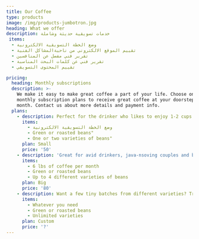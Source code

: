 ```yaml
---
title: Our Coffee
type: products
image: /img/products-jumbotron.jpg
heading: What we offer
description: خدمات تسويقية حديثة وشاملة
 items:
  - وضع الخطة التسويقية الالكترونية 
  - تقييم الموقع الالكتروني من ناحيةالمشاكل الفنية 
  - تقرير فني مفصل عن المنافسين  
  - تقرير فني عن كلمات البحث المناسبة 
  - تقييم المحتوى التسويقي 

pricing:
  heading: Monthly subscriptions
  description: >-
    We make it easy to make great coffee a part of your life. Choose one of our
    monthly subscription plans to receive great coffee at your doorstep each
    month. Contact us about more details and payment info.
  plans:
    - description: Perfect for the drinker who likes to enjoy 1-2 cups per day.
      items:
        - وضع الخطة التسويقية الالكترونية 
        - Green or roasted beans"
        - One or two varieties of beans"
      plan: Small
      price: '50'
    - description: 'Great for avid drinkers, java-nsoving couples and bigger crowds'
      items:
        - 6 lbs of coffee per month
        - Green or roasted beans
        - Up to 4 different varieties of beans
      plan: Big
      price: '80'
    - description: Want a few tiny batches from different varieties? Try our custom plan
      items:
        - Whatever you need
        - Green or roasted beans
        - Unlimited varieties
      plan: Custom
      price: '?'
---
```



